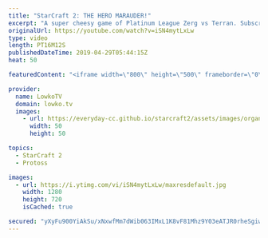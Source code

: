 ```yaml
---
title: "StarCraft 2: THE HERO MARAUDER!"
excerpt: "A super cheesy game of Platinum League Zerg vs Terran. Subscribe for more videos: http://lowko.tv/youtube More StarCraft 2 viewer games: https://youtu.be/rQMflTegTQ4  If you have an awesome replay of StarCraft 2 that you think is worth casting, you can send it to replays@lowko.tv.  Check out Lowko merchandise:"
originalUrl: https://youtube.com/watch?v=iSN4mytLxLw
type: video
length: PT16M12S
publishedDateTime: 2019-04-29T05:44:15Z
heat: 50

featuredContent: "<iframe width=\"800\" height=\"500\" frameborder=\"0\" src=\"https://www.youtube.com/embed/iSN4mytLxLw\" allow=\"accelerometer; autoplay; encrypted-media; gyroscope; picture-in-picture\" allowfullscreen></iframe>"

provider:
  name: LowkoTV
  domain: lowko.tv
  images:
    - url: https://everyday-cc.github.io/starcraft2/assets/images/organizations/lowko.tv-50x50.jpg
      width: 50
      height: 50

topics:
  - StarCraft 2
  - Protoss

images:
  - url: https://i.ytimg.com/vi/iSN4mytLxLw/maxresdefault.jpg
    width: 1280
    height: 720
    isCached: true

secured: "yXyFu900YiAkSu/xNxwfMm7dWib063IMxL1K8vF81Mhz9Y03eATJR0rheSgiwZSwQbhFtO2YDenDcA1BibtUUSArATJuDDXimBVK5e0wXQFWEknmA5WwjfguTxfeCVbxLQfFhOWy0qn7x8G4XhNs08UhKgIJV/0O3X7NVT5iZQwhvba9AeFdrN4v62/tgirUssy1r2ehKFIRzoFs+Q1IQGIjXSo6XttDeh88vbFduk/SROapVP/FAH4QUoZVUnaq0Rv2r/2t2pJnp2rrtryVAKqeHRRG+/wMOYJg6Q43JYAqbdPmzNFYotxX7ZauJt9jSLtqPWLLAqIhquUlLvh4yncUj0RsfpqCyBN+kIhieXV/hi6lvq3kYiDIxcezCFVuAPZEQnVCs5gRoYQ3n1Gv5zWXgIQVV2jf2yxuJaeQIII=;0N0TXY2xzNVGgOI3wQPKQg=="
---
```


